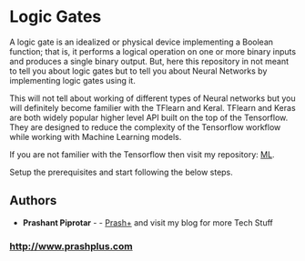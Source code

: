 # Logic Gates

A logic gate is an idealized or physical device implementing a Boolean function; that is, it performs a logical operation on one or more binary inputs and produces a single binary output.
But, here this repository in not meant to tell you about logic gates but to tell you about Neural Networks by implementing logic gates using it.

This will not tell about working of different types of Neural networks but you will definitely become familier with the TFlearn and Keral. TFlearn and Keras are both widely popular higher level API built on the top of the Tensorflow. They are designed to reduce the complexity of the Tensorflow workflow while working with Machine Learning models.

If you are not familier with the Tensorflow then visit my repository: [ML](https://github.com/prashplus/ML).

Setup the prerequisites and start following the below steps.

## 


## Authors

* **Prashant Piprotar** - - [Prash+](https://github.com/prashplus)
and visit my blog for more Tech Stuff
### http://www.prashplus.com